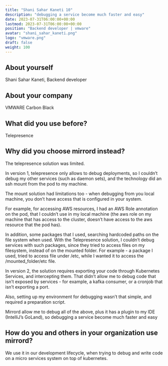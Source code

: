 ```yaml
---
title: "Shani Sahar Kaneti 10"
description: "debugging a service become much faster and easy"
date: 2023-07-31T06:00:00+00:00
lastmod: 2023-07-31T06:00:00+00:00
position: "Backend developer | vmware"
avatar: "shani_sahar_kaneti.png"
logo: "vmware.png"
draft: false
weight: 100
---
```


## About yourself

Shani Sahar Kaneti, Backend developer

## About your company

VMWARE Carbon Black

## What did you use before?

Telepresence

## Why did you choose mirrord instead?

The telepresence solution was limited.

In version 1, telepresence only allows to debug deployments, so I couldn’t debug my other services (such as daemon sets), and the technology did an ssh mount from the pod to my machine.

The mount solution had limitations too - when debugging from you local machine, you don’t have access that is configured in your system. 

For example, for accessing AWS resources, I had an AWS Role annotation on the pod, that I couldn’t use in my local machine (the aws role on my machine that has access to the cluster, doesn’t have access to the aws resource that the pod has).

In addition, some packages that I used, searching hardcoded paths on the file system when used. With the Telepresence solution, I couldn’t debug services with such packages, since they tried to access files on my filesystem, instead of on the mounted folder. For example - a package I used, tried to access file under /etc, while I wanted it to access the /mounted_folder/etc file.

In version 2, the solution requires exporting your code through Kubernetes Services, and intercepting them. That didn’t allow me to debug code that isn’t exposed by services - for example, a kafka consumer, or a cronjob that isn’t exporting a port.

Also, setting up my environment for debugging wasn’t that simple, and required a preparation script.

Mirrord allow me to debug all of the above, plus it has a plugin to my IDE (IntelliJ’s GoLand), so debugging a service become much faster and easy

## How do you and others in your organization use mirrord?

We use it in our development lifecycle, when trying to debug and write code on a micro services system on top of kubernetes. 